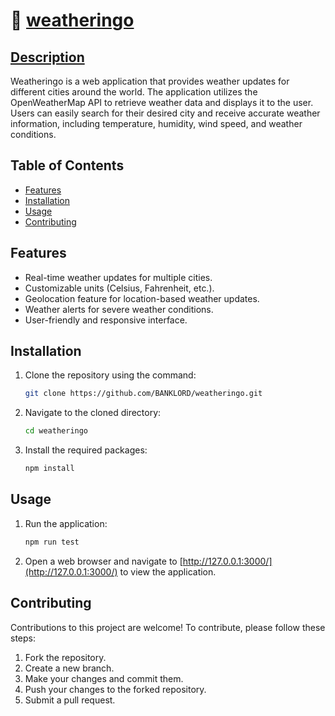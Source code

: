 # 🌟 [weatheringo](https://banklord.github.io/weatheringo)

## [Description](https://oussamamazali.wixsite.com/weatheringo)

Weatheringo is a web application that provides weather updates for different cities around the world. The application utilizes the OpenWeatherMap API to retrieve weather data and displays it to the user. Users can easily search for their desired city and receive accurate weather information, including temperature, humidity, wind speed, and weather conditions.

## Table of Contents

- [Features](#features)
- [Installation](#installation)
- [Usage](#usage)
- [Contributing](#contributing)

## Features

- Real-time weather updates for multiple cities.
- Customizable units (Celsius, Fahrenheit, etc.).
- Geolocation feature for location-based weather updates.
- Weather alerts for severe weather conditions.
- User-friendly and responsive interface.

## Installation

1. Clone the repository using the command:
   ```bash
   git clone https://github.com/BANKLORD/weatheringo.git
   ```

2. Navigate to the cloned directory:
   ```bash
   cd weatheringo
   ```

3. Install the required packages:
   ```bash
   npm install
   ```

## Usage


1. Run the application:
   ```bash
   npm run test
   ```

2. Open a web browser and navigate to [http://127.0.0.1:3000/](http://127.0.0.1:3000/) to view the application.

## Contributing

Contributions to this project are welcome! To contribute, please follow these steps:

1. Fork the repository.
2. Create a new branch.
3. Make your changes and commit them.
4. Push your changes to the forked repository.
5. Submit a pull request.
